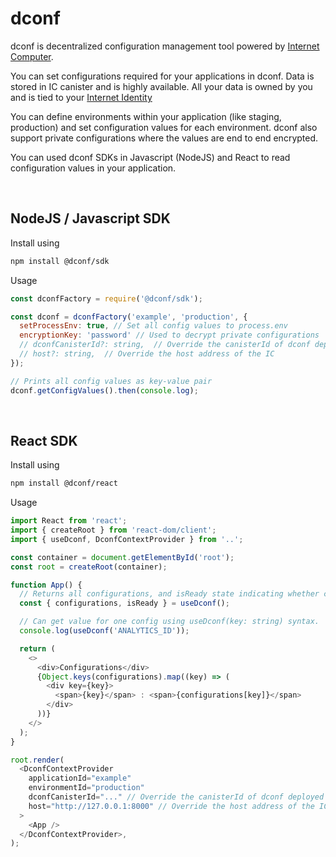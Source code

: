 # dconf

dconf is decentralized configuration management tool powered by [Internet Computer](https://internetcomputer.org/). 

You can set configurations required for your applications in dconf. Data is stored in IC canister and is highly available. All your data is owned by you and is tied to your [Internet Identity](https://internetcomputer.org/docs/current/tokenomics/identity-auth/what-is-ic-identity/)

You can define environments within your application (like staging, production) and set configuration values for each environment. dconf also support private configurations where the values are end to end encrypted.

You can used dconf SDKs in Javascript (NodeJS) and React to read configuration values in your application.

<br />

## NodeJS / Javascript SDK

Install using
```sh
npm install @dconf/sdk
```

Usage

```js
const dconfFactory = require('@dconf/sdk');

const dconf = dconfFactory('example', 'production', { 
  setProcessEnv: true, // Set all config values to process.env
  encryptionKey: 'password' // Used to decrypt private configurations
  // dconfCanisterId?: string,  // Override the canisterId of dconf deployed on IC network
  // host?: string,  // Override the host address of the IC
});

// Prints all config values as key-value pair
dconf.getConfigValues().then(console.log);

```
<br />

## React SDK

Install using
```sh
npm install @dconf/react
```

Usage

```js
import React from 'react';
import { createRoot } from 'react-dom/client';
import { useDconf, DconfContextProvider } from '..';

const container = document.getElementById('root');
const root = createRoot(container);

function App() {
  // Returns all configurations, and isReady state indicating whether configurations are fetched
  const { configurations, isReady } = useDconf();

  // Can get value for one config using useDconf(key: string) syntax.
  console.log(useDconf('ANALYTICS_ID'));

  return (
    <>
      <div>Configurations</div>
      {Object.keys(configurations).map((key) => (
        <div key={key}>
          <span>{key}</span> : <span>{configurations[key]}</span>
        </div>
      ))}
    </>
  );
}

root.render(
  <DconfContextProvider 
    applicationId="example" 
    environmentId="production"
    dconfCanisterId="..." // Override the canisterId of dconf deployed on IC network
    host="http://127.0.0.1:8000" // Override the host address of the IC
  >
    <App />
  </DconfContextProvider>,
);


```